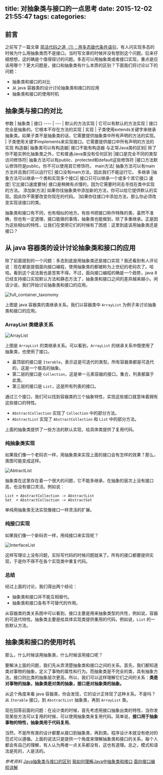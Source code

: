 title: 对抽象类与接口的一点思考
date: 2015-12-02 21:55:47
tags:
categories:
---

## 前言
之前写了一篇文章 [简洁代码之道（1）：用多态替代条件语句][1]，有人问实现多态的时候为什么用抽象类而不是接口。当时写文章的时候并没有想到这个问题。后来仔细想想，这的确是个值得探讨的问题。多态可以用抽象类或者接口实现，重点是应该用哪个？更大问题是，接口和抽象类有什么本质的区别？下面我们将讨论以下的问题：

- 抽象类和接口的对比
- 从 java 容器类的设计讨论抽象类和接口的应用
- 抽象类和接口的使用时机

## 抽象类与接口的对比
 参数	| 抽象类	| 接口
 ----   |  ---      |
 默认的方法实现 |	它可以有默认的方法实现	| 接口完全是抽象的。它根本不存在方法的实现 |
实现 |	子类使用extends关键字来继承抽象类。如果子类不是抽象类的话，它需要提供抽象类中所有声明的方法的实现。	| 子类使用关键字implements来实现接口。它需要提供接口中所有声明的方法的实现
构造器|	抽象类可以有构造器|	接口不能有构造器
与正常Java类的区别|	除了你不能实例化抽象类之外，它和普通Java类没有任何区别	|接口是完全不同的类型
访问修饰符|	抽象方法可以有public、protected和default这些修饰符	|接口方法默认修饰符是public。你不可以使用其它修饰符。
main方法|	抽象方法可以有main方法并且我们可以运行它|	接口没有main方法，因此我们不能运行它。
多继承	|抽象方法可以继承一个类和实现多个接口|	接口只可以继承一个或多个其它接口
速度|	它比接口速度要快|	接口是稍微有点慢的，因为它需要时间去寻找在类中实现的方法。
添加新方法|	如果你往抽象类中添加新的方法，你可以给它提供默认的实现。因此你不需要改变你现在的代码。	|如果你往接口中添加方法，那么你必须改变实现该接口的类。

抽象类和接口有不同，也有相似的地方。有些书把接口称作特殊的类，虽然不准确，但也有一定道理，接口能做的事情，抽象类也能做到，除了多重继承。正是因为这些相似的特性，让我们在使用它们的时候有了困惑：这里到底该用抽象类还是接口？

## 从 java 容器类的设计讨论抽象类和接口的应用
除了前面提到的一个问题：多态到底是用抽象类还是接口实现？我还看到有人评论说：现在都是提倡面向接口编程，使用抽象类的都被称为上世纪的老码农了。哈哈。看到这个说法我也是苦笑不得。不过，面向接口编程的确是一个趋势，java 8 已经支持接口实现默认方法和静态方法了，抽象类和接口之间的差异越来越小。闲话少说，我们开始讨论抽象类和接口的应用。

![full_container_taxonomy][2]

上图是 java 容器类的类继承关系。我们以容器类中 `ArrayList` 为例子来讨论抽象类和接口的应用。

### ArrayList 类继承关系
![ArrayList][3]

上图是 `ArrayList` 的类继承关系。可以看到，`ArrayList` 的继承关系中既使用了抽象类，也使用了接口。

- 最顶层的接口是 `Iterable`，表示这是可迭代的类型。所有容器类都是可迭代的，这是一个极高的抽象。
- 第二层的接口是 `Collection`，这是单一元素容器的接口。集合，列表都属于此类。
- 第三层的接口是 `List`，这是所有列表的接口。

通过三个接口，我们可以找到容器类的三个抽象特性，实现这些接口就意味着拥有这些接口的特性。

- `AbstractCollection` 实现了 `Collection` 中的部分方法。
- `AbstractList` 实现了 `AbstractCollection` 和 `List` 中的部分方法。

上面的抽象类提供了一些方法的默认实现，给具体类提供了复用代码。

### 纯抽象类实现
如果我们像一个老码农一样，用抽象类来实现上面的接口会有怎样的效果？那么，类图可能变成这样。

![AbtractList][4]

抽象类在这里存在着一个很大的问题，它不能多继承，在抽象的层次上没有接口高，也没有接口灵活。例如说：

    List + AbstractCollection -> AbstractList
    Set  + AbstractCollection -> AbstractSet
单纯用抽象类无法实现像接口一样灵活的扩展。

### 纯接口实现
如果我们像一个新码农一样，用纯接口来实现呢？

 ![InterfaceList][5]
 
这样写理论上没有问题，实际写代码的时候问题就来了。所有的接口都要提供实现，于是你不得不在各个实现类中重复代码。
 
### 总结
经过上面的讨论，我们得出两个结论：

- 抽象类和接口并不能互相替代。
- 抽象类和接口各有不可替代的作用。

从容器类的类关系图中可以看到，接口主要是用来抽象类型的共性，例如说，容器的可迭代特性。抽象类主要是给具体实现类提供重用的代码，例如说，`List` 的一些默认方法。

## 抽象类和接口的使用时机
那么，什么时候该用抽象类，什么时候该用接口呢？

要解决上面的问题，我们先从弄清楚抽象类和接口之间的关系。首先，我们都知道类对事物的抽象，定义了事物的属性和行为。而抽象类是不完全的类，具有抽象方法。接口则比类的抽象层次更高。所以，我们可以这样理解它们之间的关系：**类是对事物的抽象，抽象类是对类的抽象，接口是对抽象类的抽象。**

从这个角度来看 java 容器类，你会发现，它的设计正体现了这种关系。不是吗？从 `Iterable` 接口，到 `AbstractList` 抽象类，再到 `ArrayList` 类。

现在回答前面的问题：在设计类的时候，首先考虑用接口抽象出类的特性，当你发现某些方法可以复用的时候，可以使用抽象类来复用代码。简单说，**接口用于抽象事物的特性，抽象类用于代码复用**。

当然，不是所有类的设计都要从接口到抽象类，再到类。程序设计本就没有绝对的范式可以遵循。上面的说法只是提供一个角度来理解抽象类和接口的关系，每个人都会有自己的理解，有人认为两者一点关系都没有，这也有道理。总之，模式和语法是死的，人是活的。


*参考资料*
[Java抽象类与接口的区别][6]
[我如何理解Java中抽象类和接口][7]
[面向接口编程详解][8]


  [1]: http://blog.xiaohansong.com/2015/11/24/clean-code-polymorphism/
  [2]: http://7xjtfr.com1.z0.glb.clouddn.com/full_container_taxonomy.png
  [3]: http://7xjtfr.com1.z0.glb.clouddn.com/ArrayList.png
  [4]: http://7xjtfr.com1.z0.glb.clouddn.com/AbtractList.png
  [5]: http://7xjtfr.com1.z0.glb.clouddn.com/InterfaceList.png
  [6]: http://www.importnew.com/12399.html
  [7]: https://bxbxbai.github.io/2014/07/20/understood_abstract_class_and_interface/.glb.clouddn.com/InterfaceList.png
  [8]: http://www.uml.org.cn/mxdx/200904232.asp
